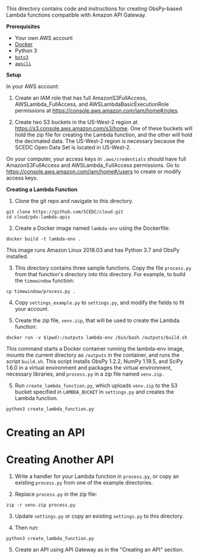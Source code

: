 This directory contains code and instructions for creating ObsPy-based
Lambda functions compatible with Amazon API Gateway.


**Prerequisites**

- Your own AWS account
- [Docker](https://docker.com)
- Python 3
- [`boto3`](https://aws.amazon.com/sdk-for-python/) 
- [`awscli`](https://aws.amazon.com/cli/)

**Setup**

In your AWS account:

1. Create an IAM role that has full AmazonS3FullAccess, AWSLambda_FullAccess, and AWSLambdaBasicExecutionRole permissions at https://console.aws.amazon.com/iam/home#/roles.

2. Create two S3 buckets in the US-West-2 region at https://s3.console.aws.amazon.com/s3/home. One of these buckets will
hold the zip file for creating the Lambda function, and the other will hold the
decimated data. The US-West-2 region is necessary because the SCEDC Open Data Set is located in US-West-2.

On your computer, your access keys in `.aws/credentials` should have full AmazonS3FullAccess and AWSLambda_FullAccess permissions. Go to https://console.aws.amazon.com/iam/home#/users to create or modify
access keys.

**Creating a Lambda Function**

1. Clone the git repo and navigate to this directory.

  ```
  git clone https://github.com/SCEDC/cloud.git
  cd cloud/pds-lambda-apis
  ```

2. Create a Docker image named `lambda-env` using the Dockerfile:
  
  ```
  docker build -t lambda-env .
  ```
This image runs Amazon Linux 2018.03 and has Python 3.7 and ObsPy installed.

3. This directory contains three sample functions. Copy the file `process.py` 
from that function's directory into this directory. For example, to build the
`timewindow` function:
  ```
  cp timewindow/process.py .
  ```

4. Copy `settings_example.py` to `settings.py`, and modify the fields to fit your account. 
 
5. Create the zip file, `venv.zip`, that will be used to create the Lambda function:
```
docker run -v $(pwd):/outputs lambda-env /bin/bash /outputs/build.sh
```
This command starts a Docker container running the lambda-env image, mounts the current directory as `/outputs` in
the container, and runs the script `build.sh`. This script installs ObsPy 1.2.2, NumPy 1.19.5, and SciPy 1.6.0 in
a virtual environment and packages the virtual environment, necessary libraries, and `process.py` in a zip file named
`venv.zip.` 

5. Run `create_lambda_function.py`, which uploads `venv.zip` to the S3 bucket
specified in `LAMBDA_BUCKET` in `settings.py` and creates the Lambda function.

  ```
  python3 create_lambda_function.py
  ```

# Creating an API

# Creating Another API

1. Write a handler for your Lambda function in `process.py`, or copy an existing
`process.py` from one of the example directories.

2. Replace `process.py` in the zip file:

  ```
  zip -r venv.zip process.py
  ```

3. Update `settings.py` or copy an existing `settings.py` to this directory.

4. Then run:

  ```
  python3 create_lambda_function.py
  ```

5. Create an API using API Gateway as in the "Creating an API" section.

